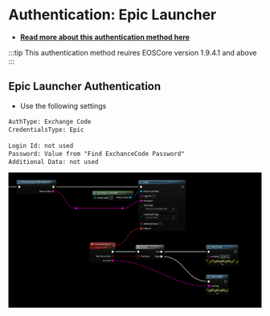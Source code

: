 # Authentication: Epic Launcher

- **[Read more about this authentication method here](https://dev.epicgames.com/docs/epic-account-services/auth/auth-interface#epic-games-launcher)**

:::tip
This authentication method reuires EOSCore version 1.9.4.1 and above
:::

## Epic Launcher Authentication
- Use the following settings
```
AuthType: Exchange Code
CredentialsType: Epic

Login Id: not used
Password: Value from "Find ExchanceCode Password"
Additional Data: not used
```

![Image](../../../../static/img/launcher_auth.png)